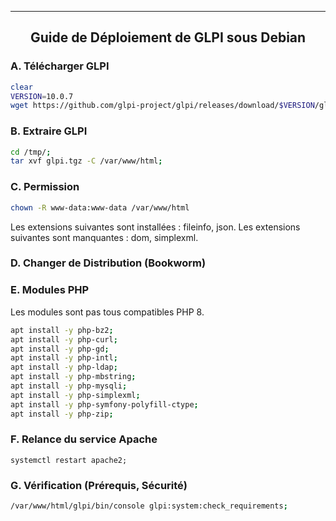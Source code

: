 --------------------------------------------------------------------------------------------------------------------------------------------
## <p align='center'> Guide de Déploiement de GLPI sous Debian </p>

### A. Télécharger GLPI
```bash
clear
VERSION=10.0.7
wget https://github.com/glpi-project/glpi/releases/download/$VERSION/glpi-$VERSION.tgz -O /tmp/glpi.tgz 2>/dev/null;
```

### B. Extraire GLPI
```bash
cd /tmp/;
tar xvf glpi.tgz -C /var/www/html;
```

### C. Permission
```bash
chown -R www-data:www-data /var/www/html
```

Les extensions suivantes sont installées : fileinfo, json.
Les extensions suivantes sont manquantes : dom, simplexml.


### D. Changer de Distribution (Bookworm)


### E. Modules PHP
Les modules sont pas tous compatibles PHP 8.
```bash
apt install -y php-bz2;
apt install -y php-curl;
apt install -y php-gd;
apt install -y php-intl;
apt install -y php-ldap;
apt install -y php-mbstring;
apt install -y php-mysqli;
apt install -y php-simplexml;
apt install -y php-symfony-polyfill-ctype;
apt install -y php-zip;
```

### F. Relance du service Apache
```
systemctl restart apache2;
```


### G. Vérification (Prérequis, Sécurité)
```bash
/var/www/html/glpi/bin/console glpi:system:check_requirements;
```
